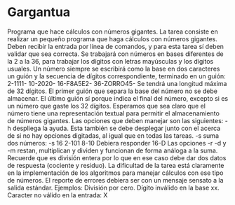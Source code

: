 # Gargantua
Programa que hace cálculos con números gigantes.
La tarea consiste en realizar un pequeño programa que haga cálculos con números gigantes.
Deben recibir la entrada por línea de comandos, y para esta tarea sí deben validar que sea correcta.
Se trabajará con números en bases diferentes de la 2 a la 36, para trabajar los dígitos con letras mayúsculas y los dígitos usuales.
Un número siempre se escribirá como la base en dos caracteres un guión y la secuencia de dígitos correspondiente, terminado en un guión:
2-1111- 10-2020- 16-F8A5E2- 36-ZORRO45-
Se tendrá una longitud máxima de 32 dígitos. El primer guión que separa la base del número no se debe almacenar. El último guión sí porque indica
el final del número, excepto si es un número que gaste los 32 dígitos.
Esperamos que sea claro que el número tiene una representación textual para permitir el almacenamiento de números gigantes.
Las opciones que deben manejar son las siguientes:
-h despliega la ayuda. Esta también se debe desplegar junto con el acerca de si no hay opciones digitadas, al igual que en todas las tareas.
-s suma dos números:
-s 16 2-101 8-10
Debiera responder
16-D
Las opciones -r -d y -m restan, multiplican y dividen y funcionan de forma análoga a la suma. Recuerde que es división entera por lo que en ese caso
debe dar dos datos de respuesta (cociente y residuo).
La dificultad de la tarea está claramente en la implementación de los algoritmos para manejar cálculos con ese tipo de números.
El reporte de errores debiera ser con un mensaje sensato a la salida estándar. Ejemplos:
División por cero.
Dígito inválido en la base xx.
Caracter no válido en la entrada: X 
